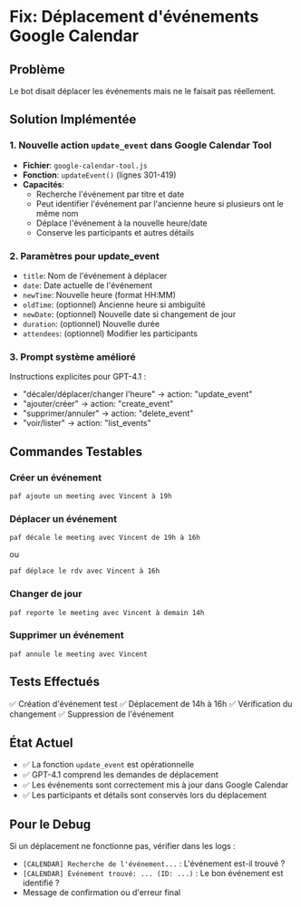 # Fix: Déplacement d'événements Google Calendar

## Problème
Le bot disait déplacer les événements mais ne le faisait pas réellement.

## Solution Implémentée

### 1. Nouvelle action `update_event` dans Google Calendar Tool
- **Fichier**: `google-calendar-tool.js`
- **Fonction**: `updateEvent()` (lignes 301-419)
- **Capacités**:
  - Recherche l'événement par titre et date
  - Peut identifier l'événement par l'ancienne heure si plusieurs ont le même nom
  - Déplace l'événement à la nouvelle heure/date
  - Conserve les participants et autres détails

### 2. Paramètres pour update_event
- `title`: Nom de l'événement à déplacer
- `date`: Date actuelle de l'événement
- `newTime`: Nouvelle heure (format HH:MM)
- `oldTime`: (optionnel) Ancienne heure si ambiguïté
- `newDate`: (optionnel) Nouvelle date si changement de jour
- `duration`: (optionnel) Nouvelle durée
- `attendees`: (optionnel) Modifier les participants

### 3. Prompt système amélioré
Instructions explicites pour GPT-4.1 :
- "décaler/déplacer/changer l'heure" → action: "update_event"
- "ajouter/créer" → action: "create_event"
- "supprimer/annuler" → action: "delete_event"
- "voir/lister" → action: "list_events"

## Commandes Testables

### Créer un événement
```
paf ajoute un meeting avec Vincent à 19h
```

### Déplacer un événement
```
paf décale le meeting avec Vincent de 19h à 16h
```
ou
```
paf déplace le rdv avec Vincent à 16h
```

### Changer de jour
```
paf reporte le meeting avec Vincent à demain 14h
```

### Supprimer un événement
```
paf annule le meeting avec Vincent
```

## Tests Effectués
✅ Création d'événement test
✅ Déplacement de 14h à 16h
✅ Vérification du changement
✅ Suppression de l'événement

## État Actuel
- ✅ La fonction `update_event` est opérationnelle
- ✅ GPT-4.1 comprend les demandes de déplacement
- ✅ Les événements sont correctement mis à jour dans Google Calendar
- ✅ Les participants et détails sont conservés lors du déplacement

## Pour le Debug
Si un déplacement ne fonctionne pas, vérifier dans les logs :
- `[CALENDAR] Recherche de l'événement...` : L'événement est-il trouvé ?
- `[CALENDAR] Événement trouvé: ... (ID: ...)` : Le bon événement est identifié ?
- Message de confirmation ou d'erreur final